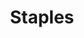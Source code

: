 ---
title: "Staples"
url: /roanoke/staples-valley-view-boulevard-northwest/
shop: office supplies
---